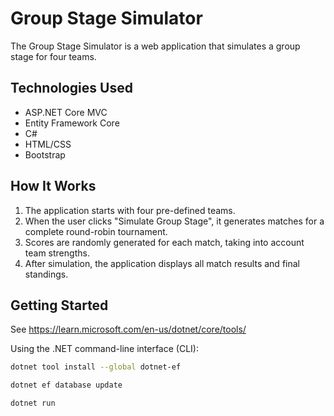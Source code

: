 # Group Stage Simulator

The Group Stage Simulator is a web application that simulates a group stage for four teams.

## Technologies Used

- ASP.NET Core MVC
- Entity Framework Core
- C#
- HTML/CSS
- Bootstrap

## How It Works

1. The application starts with four pre-defined teams.
2. When the user clicks "Simulate Group Stage", it generates matches for a complete round-robin tournament.
3. Scores are randomly generated for each match, taking into account team strengths.
4. After simulation, the application displays all match results and final standings.

## Getting Started

See https://learn.microsoft.com/en-us/dotnet/core/tools/

Using the .NET command-line interface (CLI):

```sh
dotnet tool install --global dotnet-ef

dotnet ef database update

dotnet run
```
